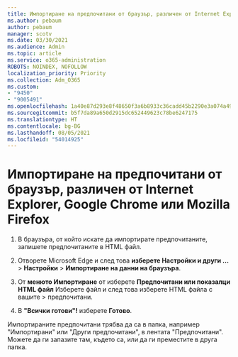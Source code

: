 ```yaml
---
title: Импортиране на предпочитани от браузър, различен от Internet Explorer, Google Chrome или Mozilla Firefox
ms.author: pebaum
author: pebaum
manager: scotv
ms.date: 03/30/2021
ms.audience: Admin
ms.topic: article
ms.service: o365-administration
ROBOTS: NOINDEX, NOFOLLOW
localization_priority: Priority
ms.collection: Adm_O365
ms.custom:
- "9450"
- "9005491"
ms.openlocfilehash: 1a40e87d293e8f48650f3a6b8933c36cadd45b2290e3a074a499c964a274d59b
ms.sourcegitcommit: b5f7da89a650d2915dc652449623c78be6247175
ms.translationtype: HT
ms.contentlocale: bg-BG
ms.lasthandoff: 08/05/2021
ms.locfileid: "54014925"
---
```

# <a name="import-favorites-from-a-browser-other-than-internet-explorer-google-chrome-or-mozilla-firefox"></a>Импортиране на предпочитани от браузър, различен от Internet Explorer, Google Chrome или Mozilla Firefox

1. В браузъра, от който искате да импортирате предпочитаните, запишете предпочитаните в HTML файл.

1. Отворете Microsoft Edge и след това **изберете Настройки и други ...**  >  **Настройки**  >  **Импортиране на данни на браузъра**.

1. От **менюто Импортиране** от изберете **Предпочитани или показалци HTML файл** Изберете файл и след това изберете HTML файла с вашите  >  предпочитани.

1. В **"Всички готови"!** изберете **Готово**.

Импортираните предпочитани трябва да са в папка, например "Импортирани" или "Други предпочитани", в лентата "Предпочитани". Можете да ги запазите там, където са, или да ги преместите в друга папка.